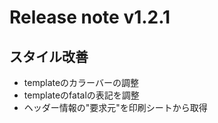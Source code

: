 # Release note v1.2.1

## スタイル改善
* templateのカラーバーの調整
* templateのfatalの表記を調整
* ヘッダー情報の"要求元"を印刷シートから取得

